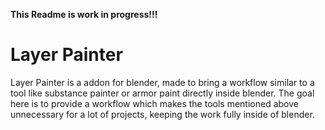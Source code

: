 **This Readme is work in progress!!!**

# Layer Painter

Layer Painter is a addon for blender, made to bring a workflow similar to a tool like substance painter or armor paint directly inside blender.
The goal here is to provide a workflow which makes the tools mentioned above unnecessary for a lot of projects, keeping the work fully inside of blender.